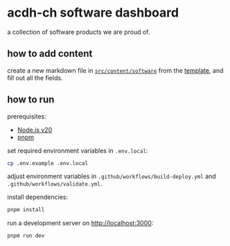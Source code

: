 # acdh-ch software dashboard

a collection of software products we are proud of.

## how to add content

create a new markdown file in [`src/content/software`](src/content/software) from the
[template](src/content/software/_template.md), and fill out all the fields.

## how to run

prerequisites:

- [Node.js v20](https://nodejs.org/en/download)
- [pnpm](https://pnpm.io/installation)

set required environment variables in `.env.local`:

```bash
cp .env.example .env.local
```

adjust environment variables in `.github/workflows/build-deploy.yml` and
`.github/workflows/validate.yml`.

install dependencies:

```bash
pnpm install
```

run a development server on [http://localhost:3000](http://localhost:3000):

```bash
pnpm run dev
```
